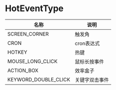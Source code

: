 # HotEventType

| 名称                   | 说明      |
|----------------------|---------|
| SCREEN_CORNER        | 触发角     |
| CRON                 | cron表达式 |
| HOTKEY               | 热键      |
| MOUSE_LONG_CLICK     | 鼠标长按事件  |
| ACTION_BOX           | 效率盒子    |
| KEYWORD_DOUBLE_CLICK | 关键字双击事件 |